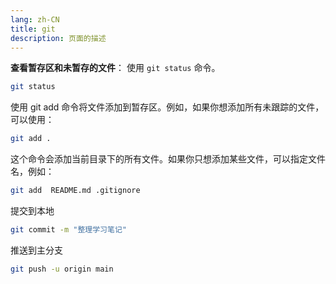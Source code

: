 ```yaml
---
lang: zh-CN
title: git
description: 页面的描述
---
```


**查看暂存区和未暂存的文件**： 使用 `git status` 命令。

```bash
git status
```

使用 git add 命令将文件添加到暂存区。例如，如果你想添加所有未跟踪的文件，可以使用：

```bash
git add .
```

这个命令会添加当前目录下的所有文件。如果你只想添加某些文件，可以指定文件名，例如：

```bash
git add  README.md .gitignore
```

提交到本地

```bash
git commit -m "整理学习笔记"
```

推送到主分支

```bash
git push -u origin main
```



